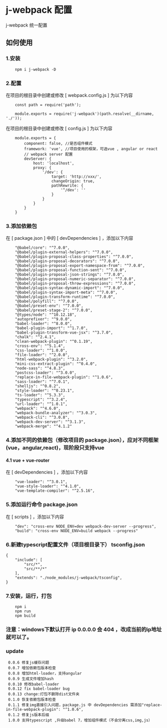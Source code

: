 # j-webpack 配置
j-webpack 统一配置

## 如何使用

### 1.安装

```
    npm i j-webpack -D
```

### 2.配置

在项目的根目录中创建或修改 [ webpack.config.js ] 为以下内容
```
    const path = require('path');

    module.exports = require('j-webpack')(path.resolve(__dirname, './'));
```

在项目的根目录中创建或修改 [ config.js ] 为以下内容
```
    module.exports = {
        component: false, //是否组件模式
        framework: 'vue', //项目使用的框架，可选vue , angular or react
        // webpack server 配置
        devServer: {
            host: 'localhost',
            proxy: {
                '/dev': {
                    target: 'http://xxx/',
                    changeOrigin: true,
                    pathRewrite: {
                        '^/dev': ''
                    }
                }
            }
        }
    }
```

### 3.添加依赖包

在 [ package.json ] 中的 [ devDependencies ] ，添加以下内容
```
    "@babel/core": "^7.0.0",
    "@babel/plugin-external-helpers": "^7.0.0",
    "@babel/plugin-proposal-class-properties": "^7.0.0",
    "@babel/plugin-proposal-decorators": "^7.0.0",
    "@babel/plugin-proposal-export-namespace-from": "^7.0.0",
    "@babel/plugin-proposal-function-sent": "^7.0.0",
    "@babel/plugin-proposal-json-strings": "^7.0.0",
    "@babel/plugin-proposal-numeric-separator": "^7.0.0",
    "@babel/plugin-proposal-throw-expressions": "^7.0.0",
    "@babel/plugin-syntax-dynamic-import": "^7.0.0",
    "@babel/plugin-syntax-import-meta": "^7.0.0",
    "@babel/plugin-transform-runtime": "^7.0.0",
    "@babel/polyfill": "^7.0.0",
    "@babel/preset-env": "^7.0.0",
    "@babel/preset-stage-2": "^7.0.0",
    "@types/node": "^10.12.18",
    "autoprefixer": "^9.0.0",
    "babel-loader": "^8.0.0",
    "babel-plugin-import": "^1.7.0",
    "babel-plugin-transform-vue-jsx": "^3.7.0",
    "chalk": "^2.4.1",
    "clean-webpack-plugin": "^0.1.19",
    "cross-env": "^5.1.4",
    "css-loader": "^1.0.0",
    "file-loader": "^2.0.0",
    "html-webpack-plugin": "^3.2.0",
    "mini-css-extract-plugin": "^0.4.0",
    "node-sass": "^4.8.3",
    "postcss-loader": "^3.0.0",
    "replace-in-file-webpack-plugin": "^1.0.6",
    "sass-loader": "^7.0.1",
    "shelljs": "^0.8.2",
    "style-loader": "^0.23.1",
    "ts-loader": "^5.3.3",
    "typescript": "^3.2.4",
    "url-loader": "^1.0.1",
    "webpack": "^4.6.0",
    "webpack-bundle-analyzer": "^3.0.3",
    "webpack-cli": "^3.0.8",
    "webpack-dev-server": "^3.1.3",
    "webpack-merge": "^4.1.2"
```

### 4.添加不同的依赖包（修改项目的 package.json），应对不同框架(vue，angular,react)，现阶段只支持vue

#### 4.1 vue + vue-router

在 [ devDependencies ] ，添加以下内容
```
    "vue-loader": "^3.0.1",
    "vue-style-loader": "^4.1.0",
    "vue-template-compiler": "^2.5.16",
```

### 5.添加运行命令 package.json

在 [ scripts ] ，添加以下内容

```
    "dev": "cross-env NODE_ENV=dev webpack-dev-server --progress",
    "build": "cross-env NODE_ENV=build webpack --progress"
```

### 6.新建typescript配置文件（项目根目录下） tsconfig.json
```
{
    "include": [
        "src/*",
        "src/**/*"
    ],
    "extends": "./node_modules/j-webpack/tsconfig",
}
```

### 7.安装，运行，打包

```
    npm i
    npm run 
    npm build
```

### 注意：windows下默认打开 ip 0.0.0.0 会 404 ，改成当前的ip地址就可以了。

### update
```
 0.0.6 修复js缓存问题
 0.0.7 增加依赖包版本检查
 0.0.8 增加html-loader，支持angular
 0.0.9 生成文件增加hash
 0.0.10 修改babel-loader
 0.0.12 fix babel-loader bug
 0.0.13 change:打包不删除dist文件夹
 0.1.0 恢复依赖包版本检查
 0.1.1 修复img直接引入问题，package.js 中 devDependencies 需添加"replace-in-file-webpack-plugin": "^1.0.6",
 0.1.2 修复js版本后缀
 1.0.0 支持typescript ,升级babel 7，增加组件模式（不会分离css,img,js）
```



